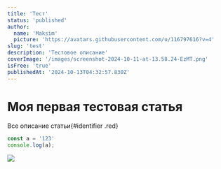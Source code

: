 ```yaml
---
title: 'Тест'
status: 'published'
author:
  name: 'Maksim'
  picture: 'https://avatars.githubusercontent.com/u/116797616?v=4'
slug: 'test'
description: 'Тестовое описание'
coverImage: '/images/screenshot-2024-10-11-at-13.58.24-EzMT.png'
isFree: 'true'
publishedAt: '2024-10-13T04:32:57.830Z'
---
```


# Моя первая тестовая статья

Все описание статьи{#identifier .red}

```javascript
const a = '123'
console.log(a);
```

![](/images/screenshot-2024-10-11-at-13.58.24-I4Nj.png)